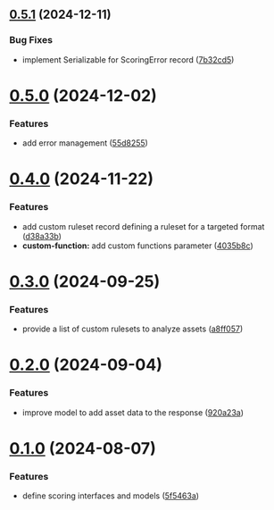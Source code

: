 ## [0.5.1](https://github.com/gravitee-io/gravitee-scoring-api/compare/0.5.0...0.5.1) (2024-12-11)


### Bug Fixes

* implement Serializable for ScoringError record ([7b32cd5](https://github.com/gravitee-io/gravitee-scoring-api/commit/7b32cd52495167d937b2fe0f277f75a5cf66ef1a))

# [0.5.0](https://github.com/gravitee-io/gravitee-scoring-api/compare/0.4.0...0.5.0) (2024-12-02)


### Features

* add error management ([55d8255](https://github.com/gravitee-io/gravitee-scoring-api/commit/55d8255960bf48a65f62002a4621e6207fd4d6a8))

# [0.4.0](https://github.com/gravitee-io/gravitee-scoring-api/compare/0.3.0...0.4.0) (2024-11-22)


### Features

* add custom ruleset record defining a ruleset for a targeted format ([d38a33b](https://github.com/gravitee-io/gravitee-scoring-api/commit/d38a33b4c17ddc9c6b8d47504766202b2bedf828))
* **custom-function:** add custom functions parameter ([4035b8c](https://github.com/gravitee-io/gravitee-scoring-api/commit/4035b8cbef29c0cddb269881f737df6f0ddd48e3))

# [0.3.0](https://github.com/gravitee-io/gravitee-scoring-api/compare/0.2.0...0.3.0) (2024-09-25)


### Features

* provide a list of custom rulesets to analyze assets ([a8ff057](https://github.com/gravitee-io/gravitee-scoring-api/commit/a8ff057e62b781cb8511b1ba00324072595b6b01))

# [0.2.0](https://github.com/gravitee-io/gravitee-scoring-api/compare/0.1.0...0.2.0) (2024-09-04)


### Features

* improve model to add asset data to the response ([920a23a](https://github.com/gravitee-io/gravitee-scoring-api/commit/920a23a1bedeb76dc3c24e2099d63eec2a99222d))

# [0.1.0](https://github.com/gravitee-io/gravitee-scoring-api/compare/0.0.0...0.1.0) (2024-08-07)


### Features

* define scoring interfaces and models ([5f5463a](https://github.com/gravitee-io/gravitee-scoring-api/commit/5f5463a7bcd4aba7684ab6fcb5689e28904390a7))
